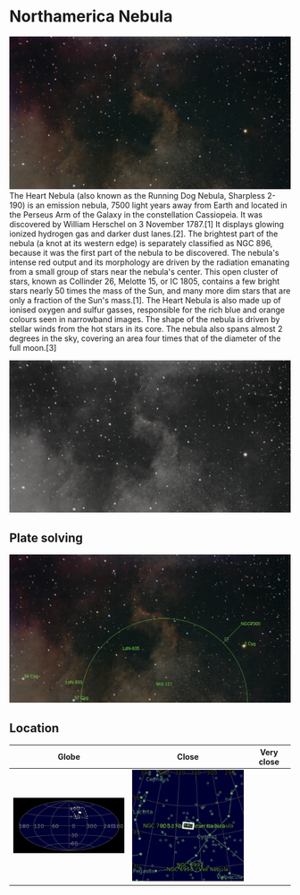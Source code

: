 # Northamerica Nebula
![IMG](../Imaging//Original/Northamerica_Nebula.jpg)
The Heart Nebula (also known as the Running Dog Nebula, Sharpless 2-190) is an emission nebula, 7500 light years away from Earth and located in the Perseus Arm of the Galaxy in the constellation Cassiopeia. It was discovered by William Herschel on 3 November 1787.[1] It displays glowing ionized hydrogen gas and darker dust lanes.[2]. The brightest part of the nebula (a knot at its western edge) is separately classified as NGC 896, because it was the first part of the nebula to be discovered. The nebula's intense red output and its morphology are driven by the radiation emanating from a small group of stars near the nebula's center. This open cluster of stars, known as Collinder 26, Melotte 15, or IC 1805, contains a few bright stars nearly 50 times the mass of the Sun, and many more dim stars that are only a fraction of the Sun's mass.[1]. The Heart Nebula is also made up of ionised oxygen and sulfur gasses, responsible for the rich blue and orange colours seen in narrowband images. The shape of the nebula is driven by stellar winds from the hot stars in its core. The nebula also spans almost 2 degrees in the sky, covering an area four times that of the diameter of the full moon.[3]


![IMG](../Imaging//Grayscale/Northamerica_Nebula.jpg)


## Plate solving
![IMG](../Imaging//Annotated/Northamerica_Nebula_Annotated.jpg)

## Location 

| Globe | Close | Very close |
| ----- | ----- | ----- |
|![IMG](../Imaging//Annotated/Northamerica_Nebula_Globe.jpg) |![IMG](../Imaging//Annotated/Northamerica_Nebula_Close.jpg) |